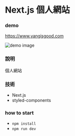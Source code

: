 # Next.js 個人網站

### demo

<a target="_blank" href="https://www.hihiyang.com">https://www.yangisgood.com</a>

![demo image](https://imgur.com/5DVQwKx.jpg)

### 說明
個人網站

### 技術
* Next.js
* styled-components

### how to start
* `npm install`
* `npm run dev`
